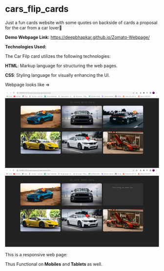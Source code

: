 # cars_flip_cards
Just a fun cards website with some quotes on backside of cards a proposal for the car from a car lover💖

<b>Demo Webpage Link:</b> https://deepbhapkar.github.io/Zomato-Webpage/

<b>Technologies Used:</b>

The Car Filp card utilizes the following technologies:

<b>HTML</b>: Markup language for structuring the web pages.

<b>CSS</b>: Styling language for visually enhancing the UI.

Webpage looks like => 

<img src="Images/car1.png">
<img src="Images/car2.png">

This is a responsive web page: 

Thus Functional on<b> Mobiles</b> and<b> Tablets </b>as well.
